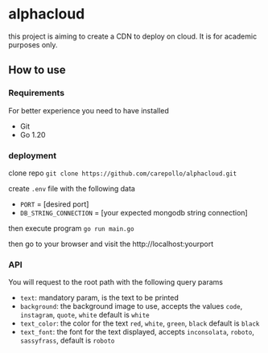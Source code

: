 # alphacloud

this project is aiming to create a CDN to deploy on cloud. It is for academic purposes only.

## How to use

### Requirements
For better experience you need to have installed
- Git
- Go 1.20

### deployment

clone repo
`git clone https://github.com/carepollo/alphacloud.git`

create `.env` file with the following data
- `PORT` = [desired port]
- `DB_STRING_CONNECTION` = [your expected mongodb string connection]

then execute program
`go run main.go`

then go to your browser and visit the http://localhost:yourport

### API

You will request to the root path with the following query params
- `text`: mandatory param, is the text to be printed
- `background`: the background image to use, accepts the values `code`, `instagram`, `quote`, `white` default is `white`
- `text_color`: the color for the text `red`, `white`, `green`, `black` default is `black`
- `text_font`: the font for the text displayed, accepts `inconsolata`, `roboto`, `sassyfrass`, default is `roboto`
